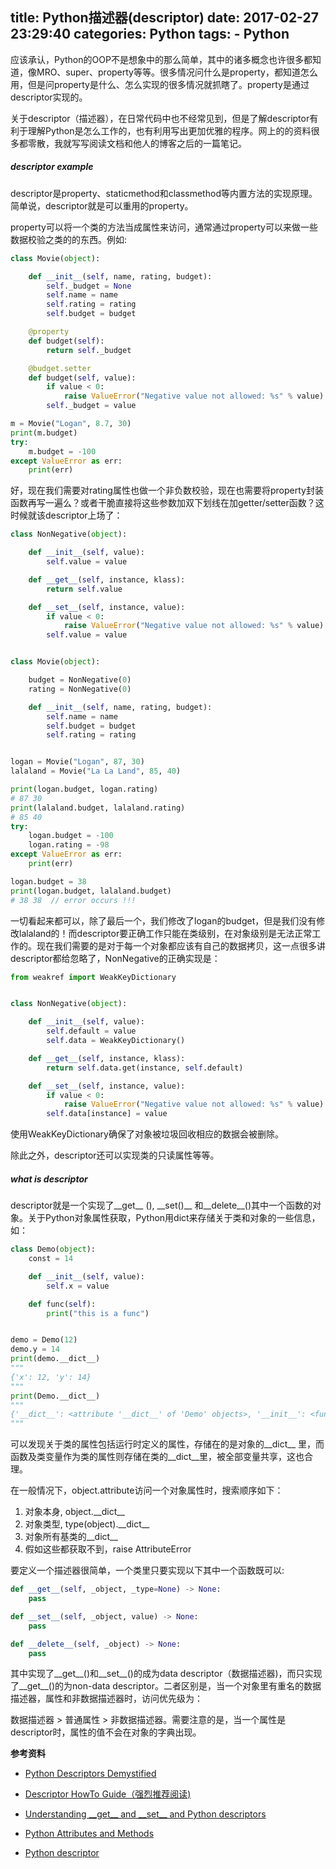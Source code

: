 title: Python描述器(descriptor)
date: 2017-02-27 23:29:40
categories: Python
tags:
    - Python
---

应该承认，Python的OOP不是想象中的那么简单，其中的诸多概念也许很多都知道，像MRO、super、property等等。很多情况问什么是property，都知道怎么用，但是问property是什么、怎么实现的很多情况就抓瞎了。property是通过descriptor实现的。

关于descriptor（描述器），在日常代码中也不经常见到，但是了解descriptor有利于理解Python是怎么工作的，也有利用写出更加优雅的程序。网上的的资料很多都零散，我就写写阅读文档和他人的博客之后的一篇笔记。

<!--more-->

##### descriptor example

descriptor是property、staticmethod和classmethod等内置方法的实现原理。简单说，descriptor就是可以重用的property。

property可以将一个类的方法当成属性来访问，通常通过property可以来做一些数据校验之类的的东西。例如:

```python
class Movie(object):

    def __init__(self, name, rating, budget):
        self._budget = None
        self.name = name
        self.rating = rating
        self.budget = budget

    @property
    def budget(self):
        return self._budget

    @budget.setter
    def budget(self, value):
        if value < 0:
            raise ValueError("Negative value not allowed: %s" % value)
        self._budget = value

m = Movie("Logan", 8.7, 30)
print(m.budget)
try:
    m.budget = -100
except ValueError as err:
    print(err)
```

好，现在我们需要对rating属性也做一个非负数校验，现在也需要将property封装函数再写一遍么？或者干脆直接将这些参数加双下划线在加getter/setter函数？这时候就该descriptor上场了：

```python
class NonNegative(object):

    def __init__(self, value):
        self.value = value

    def __get__(self, instance, klass):
        return self.value

    def __set__(self, instance, value):
        if value < 0:
            raise ValueError("Negative value not allowed: %s" % value)
        self.value = value


class Movie(object):

    budget = NonNegative(0)
    rating = NonNegative(0)

    def __init__(self, name, rating, budget):
        self.name = name
        self.budget = budget
        self.rating = rating


logan = Movie("Logan", 87, 30)
lalaland = Movie("La La Land", 85, 40)

print(logan.budget, logan.rating)
# 87 30
print(lalaland.budget, lalaland.rating)
# 85 40
try:
    logan.budget = -100
    logan.rating = -98
except ValueError as err:
    print(err)

logan.budget = 38
print(logan.budget, lalaland.budget)
# 38 38  // error occurs !!!
```

一切看起来都可以，除了最后一个，我们修改了logan的budget，但是我们没有修改lalaland的！而descriptor要正确工作只能在类级别，在对象级别是无法正常工作的。现在我们需要的是对于每一个对象都应该有自己的数据拷贝，这一点很多讲descriptor都给忽略了，NonNegative的正确实现是：

```python
from weakref import WeakKeyDictionary


class NonNegative(object):

    def __init__(self, value):
        self.default = value
        self.data = WeakKeyDictionary()

    def __get__(self, instance, klass):
        return self.data.get(instance, self.default)

    def __set__(self, instance, value):
        if value < 0:
            raise ValueError("Negative value not allowed: %s" % value)
        self.data[instance] = value
```

使用WeakKeyDictionary确保了对象被垃圾回收相应的数据会被删除。

除此之外，descriptor还可以实现类的只读属性等等。

##### what is descriptor

descriptor就是一个实现了\_\_get\_\_ (), \_\_set()\_\_ 和\_\_delete\_\_()其中一个函数的对象。关于Python对象属性获取，Python用dict来存储关于类和对象的一些信息，如：

```python
class Demo(object):
	const = 14

    def __init__(self, value):
        self.x = value

    def func(self):
        print("this is a func")


demo = Demo(12)
demo.y = 14
print(demo.__dict__)
"""
{'x': 12, 'y': 14}
"""
print(Demo.__dict__)
"""
{'__dict__': <attribute '__dict__' of 'Demo' objects>, '__init__': <function Demo.__init__ at 0x7fe732d1fa60>, '__weakref__': <attribute '__weakref__' of 'Demo' objects>, '__module__': '__main__', 'func': <function Demo.func at 0x7fe732d1fbf8>, '__doc__': None, 'const': 14}
"""
```

可以发现关于类的属性包括运行时定义的属性，存储在的是对象的\_\_dict\_\_ 里，而函数及类变量作为类的属性则存储在类的\_\_dict\_\_里，被全部变量共享，这也合理。

在一般情况下，object.attribute访问一个对象属性时，搜索顺序如下：

1. 对象本身, object.\_\_dict\_\_
2. 对象类型, type(object).\_\_dict\_\_
3. 对象所有基类的\_\_dict\_\_
4. 假如这些都获取不到，raise AttributeError

要定义一个描述器很简单，一个类里只要实现以下其中一个函数既可以:

```python
def __get__(self, _object, _type=None) -> None:
    pass

def __set__(self, _object, value) -> None:
    pass

def __delete__(self, _object) -> None:
    pass
```

其中实现了\_\_get\_\_()和\_\_set\_\_()的成为data descriptor（数据描述器)，而只实现了\_\_get\_\_()的为non-data descriptor。二者区别是，当一个对象里有重名的数据描述器，属性和非数据描述器时，访问优先级为：

数据描述器 > 普通属性 > 非数据描述器。需要注意的是，当一个属性是descriptor时，属性的值不会在对象的字典出现。



**参考资料**

* [Python Descriptors Demystified](http://nbviewer.jupyter.org/urls/gist.github.com/ChrisBeaumont/5758381/raw/descriptor_writeup.ipynb)

* [Descriptor HowTo Guide（强烈推荐阅读)](https://docs.python.org/3.5/howto/descriptor.html)

* [Understanding \_\_get\_\_ and \_\_set\_\_ and Python descriptors](http://stackoverflow.com/questions/3798835/understanding-get-and-set-and-python-descriptors)

* [Python Attributes and Methods](http://www.cafepy.com/article/python_attributes_and_methods/python_attributes_and_methods.html#the-dynamic-dict)

* [Python descriptor](http://hbprotoss.github.io/posts/python-descriptor.html)
